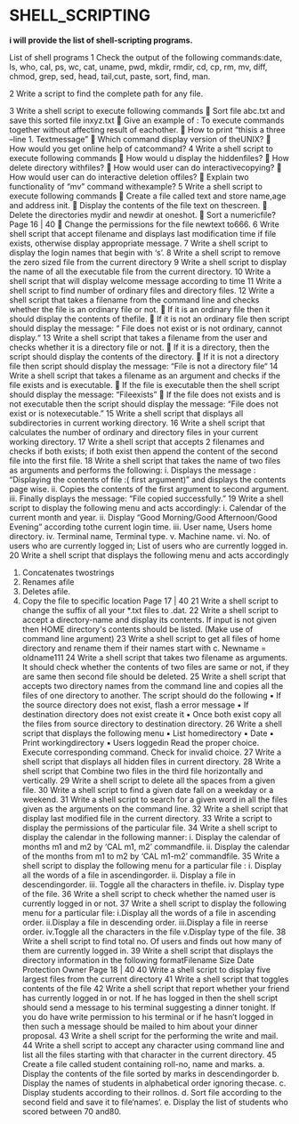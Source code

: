 # SHELL_SCRIPTING

<b> i will provide the list of shell-scripting programs. </b>
<p>

List of shell programs
1 Check the output of the following commands:date, ls, who, cal, ps, wc, cat,
uname, pwd, mkdir, rmdir, cd, cp, rm, mv, diff, chmod, grep, sed, head, tail,cut, paste,
sort, find, man.

2 Write a script to find the complete path for any file.

3 Write a shell script to execute following commands
   Sort file abc.txt and save this sorted file inxyz.txt
   Give an example of : To execute commands together without affecting result of
    eachother.
   How to print “thisis
          a three –line
                1. Textmessage”
   Which command display version of theUNIX?
   How would you get online help of catcommand?
4 Write a shell script to execute following commands
 How would u display the hiddenfiles?
 How delete directory withfiles?
 How would user can do interactivecopying?
 How would user can do interactive deletion offiles?
 Explain two functionality of “mv” command withexample?
5 Write a shell script to execute following commands
 Create a file called text and store name,age and address init.
 Display the contents of the file text on thescreen.
 Delete the directories mydir and newdir at oneshot.
 Sort a numericfile?
Page 16 | 40
 Change the permissions for the file newtext to666.
6 Write shell script that accept filename and displays last modification time if file
exists, otherwise display appropriate message.
7 Write a shell script to display the login names that begin with ‘s’.
8 Write a shell script to remove the zero sized file from the current directory
9 Write a shell script to display the name of all the executable file from the current
directory.
10 Write a shell script that will display welcome message according to time
11 Write a shell script to find number of ordinary files and directory files.
12 Write a shell script that takes a filename from the command line and checks
whether the file is an ordinary file or not.
 If it is an ordinary file then it should display the contents of thefile.
 If it is not an ordinary file then script should display the message: “ File does not
exist or is not ordinary, cannot display.“
13 Write a shell script that takes a filename from the user and checks whether it is a
directory file or not.
 If it is a directory, then the script should display the contents of the directory.
 If it is not a directory file then script should display the message: “File is not a
directory file“
14 Write a shell script that takes a filename as an argument and checks if the file
exists and is executable.
 If the file is executable then the shell script should display the message:
“Fileexists”
 If the file does not exists and is not executable then the script should display the
message: “File does not exist or is notexecutable.”
15 Write a shell script that displays all subdirectories in current working directory.
16 Write a shell script that calculates the number of ordinary and directory files in
your current working directory.
17 Write a shell script that accepts 2 filenames and checks if both exists; if both exist
then append the content of the second file into the first file.
18 Write a shell script that takes the name of two files as arguments and performs
the following:
i. Displays the message :
“Displaying the contents of file :( first argument)”
and displays the contents page wise.
ii. Copies the contents of the first argument to second argument.
iii. Finally displays the message: “File copied successfully.”
19 Write a shell script to display the following menu and acts accordingly:
i. Calendar of the current month and year.
ii. Display “Good Morning/Good Afternoon/Good Evening” according tothe
current login time.
iii. User name, Users home directory.
iv. Terminal name, Terminal type.
v. Machine name.
vi. No. of users who are currently logged in; List of users who are currently
logged in.
20 Write a shell script that displays the following menu and acts accordingly
1. Concatenates twostrings
2. Renames afile
3. Deletes afile.
4. Copy the file to specific location
Page 17 | 40
21 Write a shell script to change the suffix of all your *.txt files to .dat.
22 Write a shell script to accept a directory-name and display its contents. If input is
not given then HOME directory's contents should be listed. (Make use of command line
argument)
23 Write a shell script to get all files of home directory and rename them if their
names start with c.
Newname = oldname111
24 Write a shell script that takes two filename as arguments. It should check whether
the contents of two files are same or not, if they are same then second file should be
deleted.
25 Write a shell script that accepts two directory names from the command line and
copies all the files of one directory to another. The script should do the following
▪ If the source directory does not exist, flash a error message
▪ If destination directory does not exist create it
▪ Once both exist copy all the files from source directory to destination directory.
26 Write a shell script that displays the following menu
▪ List homedirectory
▪ Date
▪ Print workingdirectory
▪ Users loggedin
Read the proper choice. Execute corresponding command. Check for invalid choice.
27 Write a shell script that displays all hidden files in current directory.
28 Write a shell script that Combine two files in the third file horizontally and
vertically.
29 Write a shell script to delete all the spaces from a given file.
30 Write a shell script to find a given date fall on a weekday or a weekend.
31 Write a shell script to search for a given word in all the files given as the
arguments on the command line.
32 Write a shell script that display last modified file in the current directory.
33 Write a script to display the permissions of the particular file.
34 Write a shell script to display the calendar in the following manner:
i. Display the calendar of months m1 and m2 by ‘CAL m1, m2’ commandfile.
ii. Display the calendar of the months from m1 to m2 by ‘CAL m1-m2’
commandfile.
35 Write a shell script to display the following menu for a particular file :
i. Display all the words of a file in ascendingorder.
ii. Display a file in descendingorder.
iii. Toggle all the characters in thefile.
iv. Display type of the file.
36 Write a shell script to check whether the named user is currently logged in or not.
37 Write a shell script to display the following menu for a particular file:
i.Display all the words of a file in ascending order.
ii.Display a file in descending order.
iii.Display a file in reerse order.
iv.Toggle all the characters in the file
v.Display type of the file.
38 Write a shell script to find total no. Of users and finds out how many of them are
currently logged in.
39 Write a shell script that displays the directory information in the following formatFilename Size Date Protection Owner
Page 18 | 40
40 Write a shell script to display five largest files from the current directory
41 Write a shell script that toggles contents of the file
42 Write a shell script that report whether your friend has currently logged in or not.
If he has logged in then the shell script should send a message to his terminal
suggesting a dinner tonight. If you do have write permission to his terminal or if he
hasn’t logged in then such a message should be mailed to him about your dinner
proposal.
43 Write a shell script for the performing the write and mail.
44 Write a shell script to accept any character using command line and list all the
files starting with that character in the current directory.
45 Create a file called student containing roll-no, name and marks.
a. Display the contents of the file sorted by marks in descendingorder
b. Display the names of students in alphabetical order ignoring thecase.
c. Display students according to their rollnos.
d. Sort file according to the second field and save it to file‘names’.
e. Display the list of students who scored between 70 and80.
  
</p>

